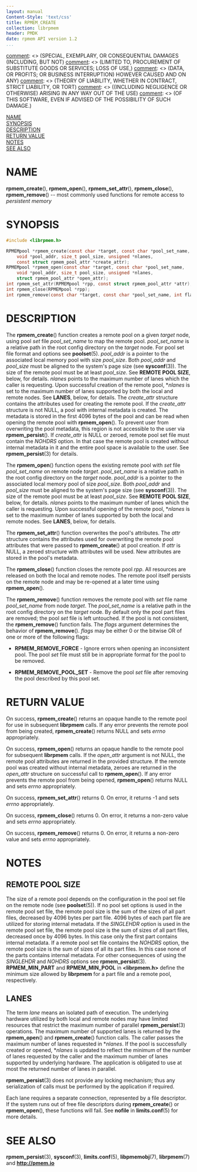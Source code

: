```yaml
---
layout: manual
Content-Style: 'text/css'
title: RPMEM_CREATE
collection: librpmem
header: PMDK
date: rpmem API version 1.2
...
```


[comment]: <> (Copyright 2017, Intel Corporation)

[comment]: <> (Redistribution and use in source and binary forms, with or without)
[comment]: <> (modification, are permitted provided that the following conditions)
[comment]: <> (are met:)
[comment]: <> (    * Redistributions of source code must retain the above copyright)
[comment]: <> (      notice, this list of conditions and the following disclaimer.)
[comment]: <> (    * Redistributions in binary form must reproduce the above copyright)
[comment]: <> (      notice, this list of conditions and the following disclaimer in)
[comment]: <> (      the documentation and/or other materials provided with the)
[comment]: <> (      distribution.)
[comment]: <> (    * Neither the name of the copyright holder nor the names of its)
[comment]: <> (      contributors may be used to endorse or promote products derived)
[comment]: <> (      from this software without specific prior written permission.)

[comment]: <> (THIS SOFTWARE IS PROVIDED BY THE COPYRIGHT HOLDERS AND CONTRIBUTORS)
[comment]: <> ("AS IS" AND ANY EXPRESS OR IMPLIED WARRANTIES, INCLUDING, BUT NOT)
[comment]: <> (LIMITED TO, THE IMPLIED WARRANTIES OF MERCHANTABILITY AND FITNESS FOR)
[comment]: <> (A PARTICULAR PURPOSE ARE DISCLAIMED. IN NO EVENT SHALL THE COPYRIGHT)
[comment]: <> (OWNER OR CONTRIBUTORS BE LIABLE FOR ANY DIRECT, INDIRECT, INCIDENTAL,)
[comment]: <> (SPECIAL, EXEMPLARY, OR CONSEQUENTIAL DAMAGES (INCLUDING, BUT NOT)
[comment]: <> (LIMITED TO, PROCUREMENT OF SUBSTITUTE GOODS OR SERVICES; LOSS OF USE,)
[comment]: <> (DATA, OR PROFITS; OR BUSINESS INTERRUPTION) HOWEVER CAUSED AND ON ANY)
[comment]: <> (THEORY OF LIABILITY, WHETHER IN CONTRACT, STRICT LIABILITY, OR TORT)
[comment]: <> ((INCLUDING NEGLIGENCE OR OTHERWISE) ARISING IN ANY WAY OUT OF THE USE)
[comment]: <> (OF THIS SOFTWARE, EVEN IF ADVISED OF THE POSSIBILITY OF SUCH DAMAGE.)

[comment]: <> (rpmem_create.3 -- man page for most commonly used librpmem functions)

[NAME](#name)<br />
[SYNOPSIS](#synopsis)<br />
[DESCRIPTION](#description)<br />
[RETURN VALUE](#return-value)<br />
[NOTES](#notes)<br />
[SEE ALSO](#see-also)<br />


# NAME #

**rpmem_create**(), **rpmem_open**(),
**rpmem_set_attr**(), **rpmem_close**(), **rpmem_remove**()
-- most commonly used functions for remote access to *persistent memory*


# SYNOPSIS #

```c
#include <librpmem.h>

RPMEMpool *rpmem_create(const char *target, const char *pool_set_name,
	void *pool_addr, size_t pool_size, unsigned *nlanes,
	const struct rpmem_pool_attr *create_attr);
RPMEMpool *rpmem_open(const char *target, const char *pool_set_name,
	void *pool_addr, size_t pool_size, unsigned *nlanes,
	struct rpmem_pool_attr *open_attr);
int rpmem_set_attr(RPMEMpool *rpp, const struct rpmem_pool_attr *attr);
int rpmem_close(RPMEMpool *rpp);
int rpmem_remove(const char *target, const char *pool_set_name, int flags);
```


# DESCRIPTION #

The **rpmem_create**() function creates a remote pool on a given *target* node,
using pool *set* file *pool_set_name* to map the remote pool. *pool_set_name*
is a relative path in the root config directory on the *target* node.
For pool set file format and options see **poolset**(5).
*pool_addr* is a pointer to the associated local memory pool with size
*pool_size*. Both *pool_addr* and *pool_size* must be aligned to the system's
page size (see **sysconf**(3)). The size of the remote pool must be at least
*pool_size*. See **REMOTE POOL SIZE**, below, for details.
*nlanes* points to the maximum number of lanes which the caller is requesting.
Upon successful creation of the remote pool, \**nlanes* is set to the
maximum number of lanes supported by both the local and remote nodes.
See **LANES**, below, for details.
The *create_attr* structure contains the attributes used for creating the
remote pool. If the *create_attr* structure is not NULL, a pool with internal
metadata is created. The metadata is stored in the first 4096
bytes of the pool and can be read when opening the remote pool with
**rpmem_open**(). To prevent user from overwriting the pool metadata, this
region is not accessible to the user via **rpmem_persist**().
If *create_attr* is NULL or zeroed, remote pool set file must contain
the *NOHDRS* option. In that case the remote pool is created without internal
metadata in it and the entire pool space is available to the user.
See **rpmem_persist**(3) for details.

The **rpmem_open**() function opens the existing remote pool with *set* file
*pool_set_name* on remote node *target*. *pool_set_name* is a relative path
in the root config directory on the *target* node. *pool_addr* is a pointer to
the associated local memory pool of size *pool_size*.
Both *pool_addr* and *pool_size* must be aligned to the system's page
size (see **sysconf**(3)). The size of the remote pool must be at least
*pool_size*. See **REMOTE POOL SIZE**, below, for details.
*nlanes* points to the maximum number of lanes which the caller is requesting.
Upon successful opening of the remote pool, \**nlanes* is set to the
maximum number of lanes supported by both the local and remote nodes.
See **LANES**, below, for details.

The **rpmem_set_attr**() function overwrites the pool's attributes.
The *attr* structure contains the attributes used for overwriting the remote
pool attributes that were passed to **rpmem_create**() at pool creation.
If *attr* is NULL, a zeroed structure with attributes will be used.
New attributes are stored in the pool's metadata.

The **rpmem_close**() function closes the remote pool *rpp*. All resources
are released on both the local and remote nodes. The remote pool itself
persists on the remote node and may be re-opened at a later time using
**rpmem_open**().

The **rpmem_remove**() function removes the remote pool with *set* file name
*pool_set_name* from node *target*. The *pool_set_name* is a relative path in
the root config directory on the *target* node. By default only the pool part
files are removed; the pool *set* file is left untouched. If the pool is not
consistent, the **rpmem_remove**() function fails.
The *flags* argument determines the behavior of **rpmem_remove**(). *flags* may
be either 0 or the bitwise OR of one or more of the following flags:

+ **RPMEM_REMOVE_FORCE** - Ignore errors when opening an inconsistent pool.
The pool *set* file must still be in appropriate format for the pool to be
removed.

+ **RPMEM_REMOVE_POOL_SET** - Remove the pool *set* file after removing the
pool described by this pool set.


# RETURN VALUE #

On success, **rpmem_create**() returns an opaque handle to the remote pool
for use in subsequent **librpmem** calls. If any error prevents
the remote pool from being created, **rpmem_create**() returns
NULL and sets *errno* appropriately.

On success, **rpmem_open**() returns an opaque handle to the remote
pool for subsequent **librpmem** calls. If the *open_attr* argument
is not NULL, the remote pool attributes are returned in the provided structure.
If the remote pool was created without internal metadata, zeroes are returned
in the *open_attr* structure on successful call to **rpmem_open**().
If any error prevents the remote pool from being opened, **rpmem_open**()
returns NULL and sets *errno* appropriately.

On success, **rpmem_set_attr**() returns 0. On error, it returns -1 and sets
*errno* appropriately.

On success, **rpmem_close**() returns 0. On error, it returns a non-zero value
and sets *errno* appropriately.

On success, **rpmem_remove**() returns 0. On error, it returns a non-zero value
and sets *errno* appropriately.


# NOTES #

## REMOTE POOL SIZE ##
The size of a remote pool depends on the configuration in the pool set file
on the remote node (see **poolset**(5)). If no pool set options is used in
the remote pool set file, the remote pool size is the sum of the sizes of all
part files, decreased by 4096 bytes per part file. 4096 bytes of each part file
are utilized for storing internal metadata.
If the *SINGLEHDR* option is used in the remote pool set file, the remote pool
size is the sum of sizes of all part files, decreased once by 4096 bytes.
In this case only the first part contains internal metadata.
If a remote pool set file contains the *NOHDRS* option, the remote pool size
is the sum of sizes of all its part files. In this case none of the parts
contains internal metadata. For other consequences of using the *SINGLEHDR* and
*NOHDRS* options see **rpmem_persist**(3).
**RPMEM_MIN_PART** and **RPMEM_MIN_POOL** in **\<librpmem.h\>** define
the minimum size allowed by **librpmem** for a part file and a remote pool,
respectively.


## LANES ##
The term *lane* means an isolated path of execution. The underlying hardware
utilized by both local and remote nodes may have limited resources that
restrict the maximum number of parallel **rpmem_persist**(3) operations.
The maximum number of supported lanes is returned by the **rpmem_open**() and
**rpmem_create**() function calls. The caller passes the maximum number of
lanes requested in \**nlanes*. If the pool is successfully created or opened,
\**nlanes* is updated to reflect the minimum of the number of lanes requested
by the caller and the maximum number of lanes supported by underlying hardware.
The application is obligated to use at most the returned number of
lanes in parallel.

**rpmem_persist**(3) does not provide any locking mechanism; thus any
serialization of calls must be performed by the application if required.

Each lane requires a separate connection, represented by a file descriptor.
If the system runs out of free file descriptors during **rpmem_create**() or
**rpmem_open**(), these functions will fail. See **nofile** in
**limits.conf**(5) for more details.


# SEE ALSO #

**rpmem_persist**(3), **sysconf**(3), **limits.conf**(5),
**libpmemobj**(7), **librpmem**(7) and **<http://pmem.io>**
